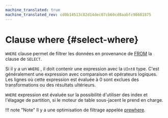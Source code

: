 ```yaml
---
machine_translated: true
machine_translated_rev: cd0b14513c82d14dec07cb60cd8aabfc98681875
---
```


# Clause where {#select-where}

`WHERE` clause permet de filtrer les données en provenance de [FROM](from.md) la clause de `SELECT`.

Si il y a un `WHERE` , il doit contenir une expression avec la `UInt8` type. C'est généralement une expression avec comparaison et opérateurs logiques. Les lignes où cette expression est évaluée à 0 sont exclues des transformations ou des résultats ultérieurs.

`WHERE` expression est évaluée sur la possibilité d'utiliser des index et l'élagage de partition, si le moteur de table sous-jacent le prend en charge.

!!! note "Note"
    Il y a une optimisation de filtrage appelée [prewhere](prewhere.md).
